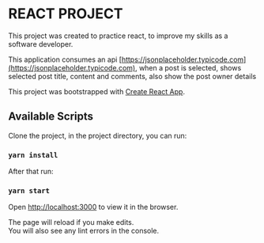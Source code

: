 # REACT PROJECT

This project was created to practice react, to improve my skills as a software developer.

This application consumes an api [https://jsonplaceholder.typicode.com](https://jsonplaceholder.typicode.com), when a post is selected, shows selected post title, content and comments, also show the post owner details

This project was bootstrapped with [Create React App](https://github.com/facebook/create-react-app).

## Available Scripts

Clone the project, in the project directory, you can run:

### `yarn install`

After that run:

### `yarn start`

Open [http://localhost:3000](http://localhost:3000) to view it in the browser.

The page will reload if you make edits.<br>
You will also see any lint errors in the console.